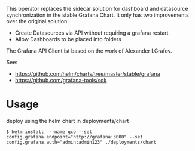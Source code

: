 This operator replaces the sidecar solution for dashboard and datasource
synchronization in the stable Grafana Chart. It only has two improvements over
the original solution:
 - Create Datasources via API without requiring a grafana restart
 - Allow Dashboards to be placed into folders

The Grafana API Client ist based on the work of Alexander I.Grafov.



See:
 - https://github.com/helm/charts/tree/master/stable/grafana
 - https://github.com/grafana-tools/sdk

# Usage

deploy using the helm chart in deployments/chart
```
$ helm install  --name gco --set config.grafana.endpoint="http://grafana:3000" --set config.grafana.auth="admin:admin123" ./deployments/chart
```
